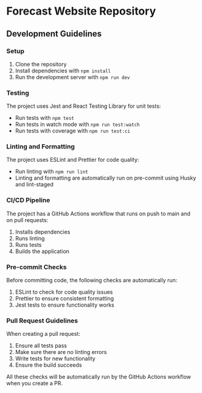 # Forecast Website Repository

## Development Guidelines

### Setup

1. Clone the repository
2. Install dependencies with `npm install`
3. Run the development server with `npm run dev`

### Testing

The project uses Jest and React Testing Library for unit tests:

- Run tests with `npm test`
- Run tests in watch mode with `npm run test:watch`
- Run tests with coverage with `npm run test:ci`

### Linting and Formatting

The project uses ESLint and Prettier for code quality:

- Run linting with `npm run lint`
- Linting and formatting are automatically run on pre-commit using Husky and lint-staged

### CI/CD Pipeline

The project has a GitHub Actions workflow that runs on push to main and on pull requests:

1. Installs dependencies
2. Runs linting
3. Runs tests
4. Builds the application

### Pre-commit Checks

Before committing code, the following checks are automatically run:

1. ESLint to check for code quality issues
2. Prettier to ensure consistent formatting
3. Jest tests to ensure functionality works

### Pull Request Guidelines

When creating a pull request:

1. Ensure all tests pass
2. Make sure there are no linting errors
3. Write tests for new functionality
4. Ensure the build succeeds

All these checks will be automatically run by the GitHub Actions workflow when you create a PR.